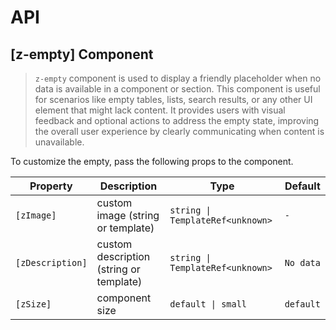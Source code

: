 # API

## [z-empty] <span class="api-type-label component">Component</span>

> `z-empty` component is used to display a friendly placeholder when no data is available in a component or section. This component is useful
for scenarios like empty tables, lists, search results, or any other UI element that might lack content. It provides users with visual
feedback and optional actions to address the empty state, improving the overall user experience by clearly communicating when content is
unavailable.

To customize the empty, pass the following props to the component.

| Property         | Description                             | Type                             | Default   |
|------------------|-----------------------------------------|----------------------------------|-----------|
| `[zImage]`       | custom image (string or template)       | `string \| TemplateRef<unknown>` | `-`       |
| `[zDescription]` | custom description (string or template) | `string \| TemplateRef<unknown>` | `No data` |
| `[zSize]`        | component size                          | `default \| small`               | `default` |
